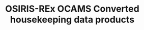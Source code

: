 ---
title: OSIRIS-REx OCAMS Converted housekeeping data products
permalink: /resource/orex/ocams/hkl1.html
layout: collection
dataset: urn-nasa-pds-orex_ocams-data_hkl1
tags: [asteroid, image]
---